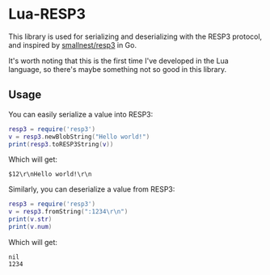 # Lua-RESP3

This library is used for serializing and deserializing with the RESP3 protocol, and inspired by [smallnest/resp3](https://github.com/smallnest/resp3/) in Go.

It's worth noting that this is the first time I've developed in the Lua language, so there's maybe something not so good in this library.

## Usage

You can easily serialize a value into RESP3:

```lua
resp3 = require('resp3')
v = resp3.newBlobString("Hello world!")
print(resp3.toRESP3String(v))
```

Which will get:

```
$12\r\nHello world!\r\n
```

Similarly, you can deserialize a value from RESP3:

```lua
resp3 = require('resp3')
v = resp3.fromString(":1234\r\n")
print(v.str)
print(v.num)
```

Which will get:

```
nil
1234
```
